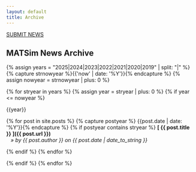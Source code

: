 ```yaml
---
layout: default
title: Archive
---
```


<p class="matsim-rss-link"><a href="/submit-news/">SUBMIT NEWS</a></p>

## MATSim News Archive

{% assign years = "2025|2024|2023|2022|2021|2020|2019" | split: "|" %}
{% capture strnowyear %}{{'now' | date: '%Y'}}{% endcapture %}
{% assign nowyear = strnowyear | plus: 0 %}

{% for stryear in years %}
   {% assign year = stryear | plus: 0 %}
   {% if year <= nowyear %}
<br/>

<p class="sidebar_title"> {{year}}</p>

{% for post in site.posts %}
{% capture postyear %} {{post.date | date: '%Y'}}{% endcapture %}
{% if postyear contains stryear %}
**[ {{ post.title }} ]({{ post.url }})**
<br/>
_&nbsp;&nbsp;&nbsp;&raquo; by {{ post.author }} on {{ post.date | date_to_string }}_

{% endif %}
{% endfor %}

{% endif %}
{% endfor %}
